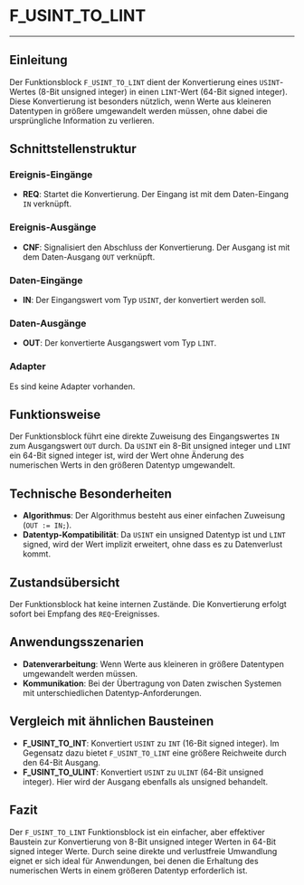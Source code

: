 # F_USINT_TO_LINT

* * * * * * * * * *
## Einleitung
Der Funktionsblock `F_USINT_TO_LINT` dient der Konvertierung eines `USINT`-Wertes (8-Bit unsigned integer) in einen `LINT`-Wert (64-Bit signed integer). Diese Konvertierung ist besonders nützlich, wenn Werte aus kleineren Datentypen in größere umgewandelt werden müssen, ohne dabei die ursprüngliche Information zu verlieren.

## Schnittstellenstruktur
### **Ereignis-Eingänge**
- **REQ**: Startet die Konvertierung. Der Eingang ist mit dem Daten-Eingang `IN` verknüpft.

### **Ereignis-Ausgänge**
- **CNF**: Signalisiert den Abschluss der Konvertierung. Der Ausgang ist mit dem Daten-Ausgang `OUT` verknüpft.

### **Daten-Eingänge**
- **IN**: Der Eingangswert vom Typ `USINT`, der konvertiert werden soll.

### **Daten-Ausgänge**
- **OUT**: Der konvertierte Ausgangswert vom Typ `LINT`.

### **Adapter**
Es sind keine Adapter vorhanden.

## Funktionsweise
Der Funktionsblock führt eine direkte Zuweisung des Eingangswertes `IN` zum Ausgangswert `OUT` durch. Da `USINT` ein 8-Bit unsigned integer und `LINT` ein 64-Bit signed integer ist, wird der Wert ohne Änderung des numerischen Werts in den größeren Datentyp umgewandelt.

## Technische Besonderheiten
- **Algorithmus**: Der Algorithmus besteht aus einer einfachen Zuweisung (`OUT := IN;`).
- **Datentyp-Kompatibilität**: Da `USINT` ein unsigned Datentyp ist und `LINT` signed, wird der Wert implizit erweitert, ohne dass es zu Datenverlust kommt.

## Zustandsübersicht
Der Funktionsblock hat keine internen Zustände. Die Konvertierung erfolgt sofort bei Empfang des `REQ`-Ereignisses.

## Anwendungsszenarien
- **Datenverarbeitung**: Wenn Werte aus kleineren in größere Datentypen umgewandelt werden müssen.
- **Kommunikation**: Bei der Übertragung von Daten zwischen Systemen mit unterschiedlichen Datentyp-Anforderungen.

## Vergleich mit ähnlichen Bausteinen
- **F_USINT_TO_INT**: Konvertiert `USINT` zu `INT` (16-Bit signed integer). Im Gegensatz dazu bietet `F_USINT_TO_LINT` eine größere Reichweite durch den 64-Bit Ausgang.
- **F_USINT_TO_ULINT**: Konvertiert `USINT` zu `ULINT` (64-Bit unsigned integer). Hier wird der Ausgang ebenfalls als unsigned behandelt.

## Fazit
Der `F_USINT_TO_LINT` Funktionsblock ist ein einfacher, aber effektiver Baustein zur Konvertierung von 8-Bit unsigned integer Werten in 64-Bit signed integer Werte. Durch seine direkte und verlustfreie Umwandlung eignet er sich ideal für Anwendungen, bei denen die Erhaltung des numerischen Werts in einem größeren Datentyp erforderlich ist.